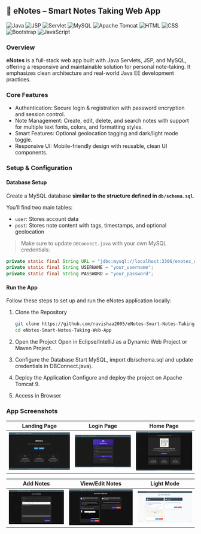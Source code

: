 ## 📝 eNotes – Smart Notes Taking Web App

![Java](https://img.shields.io/badge/Java-ED8B00?style=for-the-badge&logo=java&logoColor=white)
![JSP](https://img.shields.io/badge/JSP-007396?style=for-the-badge&logo=java&logoColor=white)
![Servlet](https://img.shields.io/badge/Servlets-5382a1?style=for-the-badge&logo=apachetomcat&logoColor=white)
![MySQL](https://img.shields.io/badge/MySQL-4479A1?style=for-the-badge&logo=mysql&logoColor=white)
![Apache Tomcat](https://img.shields.io/badge/Tomcat-F8DC75?style=for-the-badge&logo=apachetomcat&logoColor=black)
![HTML](https://img.shields.io/badge/HTML5-E34F26?style=for-the-badge&logo=html5&logoColor=white)
![CSS](https://img.shields.io/badge/CSS3-1572B6?style=for-the-badge&logo=css3&logoColor=white)
![Bootstrap](https://img.shields.io/badge/Bootstrap-7952B3?style=for-the-badge&logo=bootstrap&logoColor=white)
![JavaScript](https://img.shields.io/badge/JavaScript-F7DF1E?style=for-the-badge&logo=javascript&logoColor=black)

### Overview
**eNotes** is a full-stack web app built with Java Servlets, JSP, and MySQL, offering a responsive and maintainable solution for personal note-taking. It emphasizes clean architecture and real-world Java EE development practices.

### Core Features
- Authentication: Secure login & registration with password encryption and session control.
- Note Management: Create, edit, delete, and search notes with support for multiple text fonts, colors, and formatting styles.
- Smart Features: Optional geolocation tagging and dark/light mode toggle.
- Responsive UI: Mobile-friendly design with reusable, clean UI components.


### Setup & Configuration
#### Database Setup

Create a MySQL database **similar to the structure defined in `db/schema.sql`**.

You’ll find two main tables:
- `user`: Stores account data
- `post`: Stores note content with tags, timestamps, and optional geolocation

> Make sure to update `DBConnect.java` with your own MySQL credentials:

```java
private static final String URL = "jdbc:mysql://localhost:3306/enotes_db";
private static final String USERNAME = "your_username";
private static final String PASSWORD = "your_password";
```

#### Run the App
Follow these steps to set up and run the eNotes application locally:

1. Clone the Repository
   ```bash
   git clone https://github.com/ravishaa2005/eNotes-Smart-Notes-Taking-Web-App.git
   cd eNotes-Smart-Notes-Taking-Web-App
   ```

2. Open the Project
   Open in Eclipse/IntelliJ as a Dynamic Web Project or Maven Project.

3. Configure the Database
   Start MySQL, import db/schema.sql and update credentials in DBConnect.java).

4. Deploy the Application
   Configure and deploy the project on Apache Tomcat 9.

5. Access in Browser

### App Screenshots
| Landing Page | Login Page | Home Page |
|--------------|------------|-----------|
| ![Landing](assets/images/main_page.png) | ![Login](assets/images/login_page.png) | ![Home](assets/images/homePage.png) |

| Add Notes | View/Edit Notes | Light Mode |
|-----------|------------------|------------|
| ![Add Notes](assets/images/add_notes.png) | ![Edit Notes](assets/images/view_notes%28dark%20mode%29.png) | ![Light Mode](assets/images/view_notes%28light%20mode%29.png) |


  
